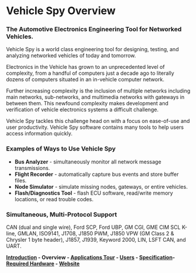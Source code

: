 # Vehicle Spy Overview

### The Automotive Electronics Engineering Tool for Networked Vehicles.

Vehicle Spy is a world class engineering tool for designing, testing, and analyzing networked vehicles of today and tomorrow.

Electronics in the Vehicle has grown to an unprecedented level of complexity, from a handful of computers just a decade ago to literally dozens of computers situated in an in-vehicle computer network.

Further increasing complexity is the inclusion of multiple networks including main networks, sub-networks, and multimedia networks with gateways in between them. This newfound complexity makes development and verification of vehicle electronics systems a difficult challenge.

Vehicle Spy tackles this challenge head on with a focus on ease-of-use and user productivity. Vehicle Spy software contains many tools to help users access information quickly.

### Examples of Ways to Use Vehicle Spy

* **Bus Analyzer** - simultaneously monitor all network message transmissions.
* **Flight Recorder** - automatically capture bus events and store buffer files.
* **Node Simulator** - simulate missing nodes, gateways, or entire vehicles.
* **Flash/Diagnostics Tool** - flash ECU software, read/write memory locations, or read trouble codes.

### Simultaneous, Multi-Protocol Support

CAN (dual and single wire), Ford SCP, Ford UBP, GM CGI, GME CIM SCL K-line, GMLAN, ISO9141, J1708, J1850 PWM, J1850 VPW (GM Class 2 & Chrysler 1 byte header), J1857, J1939, Keyword 2000, LIN, LSFT CAN, and UART.

****[**Introduction**](../) **- Overview -** [**Applications Tour**](vehicle-spy-tour/vehicle-spy-tour-1-bus-monitor.md) **-** [**Users**](../other-vehicle-spy-users.md) **-** [**Specification**](../vehicle-spy-specifications.md)**-**[**Required Hardware**](../vehicle-spy-required-hardware-pc-system-requirements.md) **-** [**Website**](https://intrepidcs.com/products/software/vehicle-spy/)****
